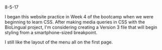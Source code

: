 8-5-17

I began this website practice in Week 4 of the bootcamp when we were beginning to learn CSS.
After making media queries in CSS with the BioLingual project, I'm considering creating a Version 3
file that will begin styling from a smartphone-sized breakpoint.

I still like the layout of the menu all on the first page.